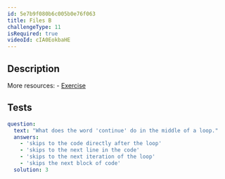 ```yaml
---
id: 5e7b9f080b6c005b0e76f063
title: Files B
challengeType: 11
isRequired: true
videoId: cIA0EokbaHE
---
```


## Description
<section id='description'>
More resources:
- <a href="https://www.youtube.com/watch?v=il1j4wkte2E" target='_blank'>Exercise</a>
</section>

## Tests
<section id='tests'>

```yml
question:
  text: "What does the word 'continue' do in the middle of a loop."
  answers:
    - 'skips to the code directly after the loop'
    - 'skips to the next line in the code'
    - 'skips to the next iteration of the loop'
    - 'skips the next block of code'
  solution: 3
```

</section>
